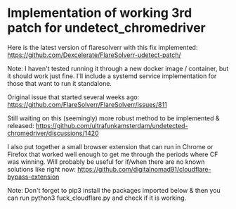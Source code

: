 # Implementation of working 3rd patch for undetect_chromedriver

Here is the latest version of flaresolverr with this fix implemented: 
https://github.com/Dexcelerate/FlareSolverr-udetect-patch/ 

Note: I haven't tested running it through a new docker image / container, but it should work just fine. I'll include a systemd service implementation for those that want to run it standalone.

Original issue that started several weeks ago:
https://github.com/FlareSolverr/FlareSolverr/issues/811

Still waiting on this (seemingly) more robust method to be implemented & released:
https://github.com/ultrafunkamsterdam/undetected-chromedriver/discussions/1420

I also put together a small browser extension that can run in Chrome or Firefox that worked well enough to get me through the periods where CF was winning. Will probably be useful for if/when there are no known solutions like right now:
https://github.com/digitalnomad91/cloudflare-bypass-extension

Note: Don't forget to pip3 install the packages imported below & then you can run python3 fuck_cloudflare.py and check if it is working.
